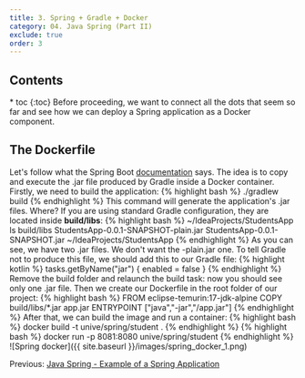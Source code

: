 ```yaml
---
title: 3. Spring + Gradle + Docker
category: 04. Java Spring (Part II)
exclude: true
order: 3
---
```

<h2>Contents</h2>
* toc
{:toc}
Before proceeding, we want to connect all the dots that seem so far and see how we can deploy a Spring application as a Docker component.

## The Dockerfile
Let's follow what the Spring Boot <a target="_blank" rel="noopener noreferrer" href="https://spring.io/guides/topicals/spring-boot-docker/">documentation</a> says. The idea is to copy and execute the .jar file produced by Gradle inside a Docker container.  
Firstly, we need to build the application:
{% highlight bash %}
./gradlew build
{% endhighlight %}
This command will generate the application's .jar files. Where? If you are using standard Gradle configuration, they are located inside **build/libs**:
{% highlight bash %}
~/IdeaProjects/StudentsApp ls build/libs
StudentsApp-0.0.1-SNAPSHOT-plain.jar StudentsApp-0.0.1-SNAPSHOT.jar
~/IdeaProjects/StudentsApp 
{% endhighlight %}
As you can see, we have two .jar files. We don't want the -plain.jar one. To tell Gradle not to produce this file, we should add this to our Gradle file:
{% highlight kotlin %}
tasks.getByName<Jar>("jar") {
    enabled = false
}
{% endhighlight %}
Remove the build folder and relaunch the build task: now you should see only one .jar file.
Then we create our Dockerfile in the root folder of our project:
{% highlight bash %}
FROM eclipse-temurin:17-jdk-alpine
COPY build/libs/*.jar app.jar
ENTRYPOINT ["java","-jar","/app.jar"]
{% endhighlight %}
After that, we can build the image and run a container:
{% highlight bash %}
docker build -t unive/spring/student .
{% endhighlight %}
{% highlight bash %}
docker run -p 8081:8080 unive/spring/student
{% endhighlight %}
![Spring docker]({{ site.baseurl }}/images/spring_docker_1.png)
<div class="lesson-nav">
    <div>
    Previous: <a href="/SoftwareArchitectures_2025/spring-2/application-example">Java Spring - Example of a Spring Application</a>
    </div>
</div>